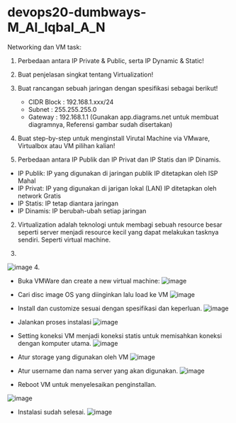 # devops20-dumbways-M_Al_Iqbal_A_N
Networking dan VM task:
1. Perbedaan antara IP Private & Public, serta IP Dynamic & Static!
2. Buat penjelasan singkat tentang Virtualization!
3. Buat rancangan sebuah jaringan dengan spesifikasi sebagai berikut!
      - CIDR Block : 192.168.1.xxx/24
      - Subnet : 255.255.255.0
      - Gateway : 192.168.1.1
(Gunakan app.diagrams.net untuk membuat diagramnya, Referensi gambar sudah disertakan)
4. Buat step-by-step untuk menginstall Virutal Machine via VMware, Virtualbox atau VM pilihan kalian!

1.	Perbedaan antara IP Publik dan IP Privat dan IP Statis dan IP Dinamis.
-	IP Publik: 
IP yang digunakan di jaringan publik
IP ditetapkan oleh ISP
Mahal
-	IP Privat:
IP yang digunakan di jarigan lokal (LAN)
	IP ditetapkan oleh network
	Gratis
-	IP Statis:
IP tetap diantara jaringan
-	IP Dinamis:
IP berubah-ubah setiap jaringan

2.	Virtualization adalah teknologi untuk membagi sebuah resource besar seperti server menjadi resource kecil yang dapat melakukan tasknya sendiri. Seperti virtual machine.

3.
![image](https://github.com/IqbalDV/devops20-dumbways-M_Al_Iqbal_A_N/assets/164293632/87ad5f8c-6886-466e-9a07-85ff4b7d1b71)
4.
- 	Buka VMWare dan create a new virtual machine:
 ![image](https://github.com/IqbalDV/devops20-dumbways-M_Al_Iqbal_A_N/assets/164293632/2d9cdb0d-d9de-444d-9027-57adbf7ee2a1)

-	Cari disc image OS yang diinginkan lalu load ke VM
  ![image](https://github.com/IqbalDV/devops20-dumbways-M_Al_Iqbal_A_N/assets/164293632/7842c717-1c9e-4e49-8cc5-4010208a85e7)

-	Install dan customize sesuai dengan spesifikasi dan keperluan.
![image](https://github.com/IqbalDV/devops20-dumbways-M_Al_Iqbal_A_N/assets/164293632/0f8fe9a6-0fda-4289-afbe-037de7fecdcb)
 
-	Jalankan proses instalasi
 ![image](https://github.com/IqbalDV/devops20-dumbways-M_Al_Iqbal_A_N/assets/164293632/c650d98b-a5ab-4380-aa82-8ee4e5a0f081)

-	Setting koneksi VM menjadi koneksi statis untuk memisahkan koneksi dengan komputer utama.
![image](https://github.com/IqbalDV/devops20-dumbways-M_Al_Iqbal_A_N/assets/164293632/bd78cb1e-1f33-4257-8133-dcfa3de72b77)

-	Atur storage yang digunakan oleh VM
![image](https://github.com/IqbalDV/devops20-dumbways-M_Al_Iqbal_A_N/assets/164293632/d0dec6f7-97de-4785-b266-e2fd84499841)
 
-	Atur username dan nama server yang akan digunakan.
 ![image](https://github.com/IqbalDV/devops20-dumbways-M_Al_Iqbal_A_N/assets/164293632/db79ea40-d600-4364-882b-1c15e2d72d6c)

-	Reboot VM untuk menyelesaikan penginstallan.

![image](https://github.com/IqbalDV/devops20-dumbways-M_Al_Iqbal_A_N/assets/164293632/1245c94b-8bfb-412a-b701-cb6fb87c1626)

-	Instalasi sudah selesai.
 ![image](https://github.com/IqbalDV/devops20-dumbways-M_Al_Iqbal_A_N/assets/164293632/d141f2a7-3afe-4a09-8e35-8dbaa4d00ef0)



